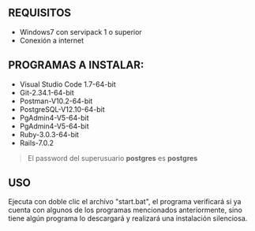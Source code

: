 ## REQUISITOS

- Windows7 con servipack 1 o superior
- Conexión a internet

## PROGRAMAS A INSTALAR:

- Visual Studio Code 1.7-64-bit
- Git-2.34.1-64-bit
- Postman-V10.2-64-bit
- PostgreSQL-V12.10-64-bit
- PgAdmin4-V5-64-bit
- PgAdmin4-V5-64-bit
- Ruby-3.0.3-64-bit
- Rails-7.0.2

> El password del superusuario **postgres** es **postgres**


## USO

Ejecuta con doble clic el archivo "start.bat", el programa verificará si ya cuenta con algunos de los programas
mencionados anteriormente, sino tiene algún programa lo descargará y realizará una instalación silenciosa.


